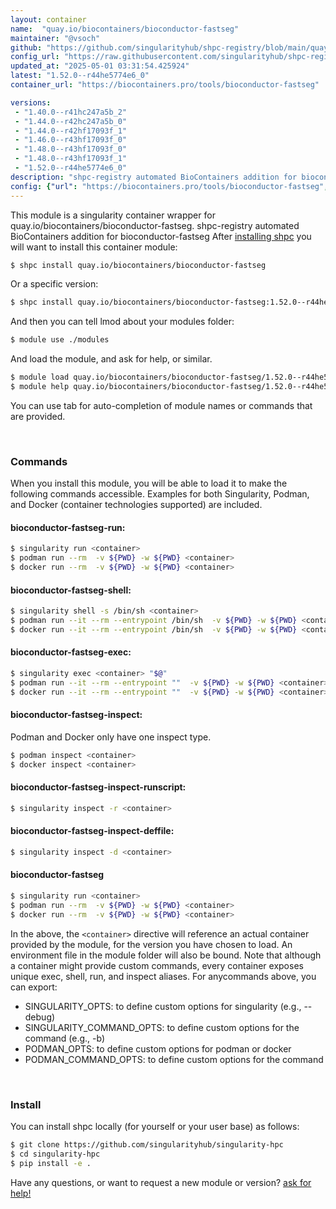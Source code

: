 ```yaml
---
layout: container
name:  "quay.io/biocontainers/bioconductor-fastseg"
maintainer: "@vsoch"
github: "https://github.com/singularityhub/shpc-registry/blob/main/quay.io/biocontainers/bioconductor-fastseg/container.yaml"
config_url: "https://raw.githubusercontent.com/singularityhub/shpc-registry/main/quay.io/biocontainers/bioconductor-fastseg/container.yaml"
updated_at: "2025-05-01 03:31:54.425924"
latest: "1.52.0--r44he5774e6_0"
container_url: "https://biocontainers.pro/tools/bioconductor-fastseg"

versions:
 - "1.40.0--r41hc247a5b_2"
 - "1.44.0--r42hc247a5b_0"
 - "1.44.0--r42hf17093f_1"
 - "1.46.0--r43hf17093f_0"
 - "1.48.0--r43hf17093f_0"
 - "1.48.0--r43hf17093f_1"
 - "1.52.0--r44he5774e6_0"
description: "shpc-registry automated BioContainers addition for bioconductor-fastseg"
config: {"url": "https://biocontainers.pro/tools/bioconductor-fastseg", "maintainer": "@vsoch", "description": "shpc-registry automated BioContainers addition for bioconductor-fastseg", "latest": {"1.52.0--r44he5774e6_0": "sha256:76236b90ee7a6248fc37d5aba69122d6ae5aa2150af8c808bb24630eb64cfbf2"}, "tags": {"1.40.0--r41hc247a5b_2": "sha256:9c87eef8aa54836cccd6086645028ea6feb4ff2fe216133ae068472e95e65381", "1.44.0--r42hc247a5b_0": "sha256:6bb7aabd3e04fac6c642ab382a3ab7fd4d2b0c409e6a9c1ed7c9dc55d3560ff4", "1.44.0--r42hf17093f_1": "sha256:c6ea0ba447507071fbb02432a458f3f981b8a7fc82effea0059813454c9a29da", "1.46.0--r43hf17093f_0": "sha256:32d38f350987ddeea12e2af12223d78044b872d323157ed2c8c7c09a70905034", "1.48.0--r43hf17093f_0": "sha256:1bdc85cd90ff123d7b70e86dce353ba66d81ba2991804b0b85670cbc55486720", "1.48.0--r43hf17093f_1": "sha256:e8bf3f4ba90f94960ff543d826fd11bca509bc080d3e344292c1c49939825972", "1.52.0--r44he5774e6_0": "sha256:76236b90ee7a6248fc37d5aba69122d6ae5aa2150af8c808bb24630eb64cfbf2"}, "docker": "quay.io/biocontainers/bioconductor-fastseg"}
---
```


This module is a singularity container wrapper for quay.io/biocontainers/bioconductor-fastseg.
shpc-registry automated BioContainers addition for bioconductor-fastseg
After [installing shpc](#install) you will want to install this container module:


```bash
$ shpc install quay.io/biocontainers/bioconductor-fastseg
```

Or a specific version:

```bash
$ shpc install quay.io/biocontainers/bioconductor-fastseg:1.52.0--r44he5774e6_0
```

And then you can tell lmod about your modules folder:

```bash
$ module use ./modules
```

And load the module, and ask for help, or similar.

```bash
$ module load quay.io/biocontainers/bioconductor-fastseg/1.52.0--r44he5774e6_0
$ module help quay.io/biocontainers/bioconductor-fastseg/1.52.0--r44he5774e6_0
```

You can use tab for auto-completion of module names or commands that are provided.

<br>

### Commands

When you install this module, you will be able to load it to make the following commands accessible.
Examples for both Singularity, Podman, and Docker (container technologies supported) are included.

#### bioconductor-fastseg-run:

```bash
$ singularity run <container>
$ podman run --rm  -v ${PWD} -w ${PWD} <container>
$ docker run --rm  -v ${PWD} -w ${PWD} <container>
```

#### bioconductor-fastseg-shell:

```bash
$ singularity shell -s /bin/sh <container>
$ podman run --it --rm --entrypoint /bin/sh  -v ${PWD} -w ${PWD} <container>
$ docker run --it --rm --entrypoint /bin/sh  -v ${PWD} -w ${PWD} <container>
```

#### bioconductor-fastseg-exec:

```bash
$ singularity exec <container> "$@"
$ podman run --it --rm --entrypoint ""  -v ${PWD} -w ${PWD} <container> "$@"
$ docker run --it --rm --entrypoint ""  -v ${PWD} -w ${PWD} <container> "$@"
```

#### bioconductor-fastseg-inspect:

Podman and Docker only have one inspect type.

```bash
$ podman inspect <container>
$ docker inspect <container>
```

#### bioconductor-fastseg-inspect-runscript:

```bash
$ singularity inspect -r <container>
```

#### bioconductor-fastseg-inspect-deffile:

```bash
$ singularity inspect -d <container>
```



#### bioconductor-fastseg

```bash
$ singularity run <container>
$ podman run --rm  -v ${PWD} -w ${PWD} <container>
$ docker run --rm  -v ${PWD} -w ${PWD} <container>
```


In the above, the `<container>` directive will reference an actual container provided
by the module, for the version you have chosen to load. An environment file in the
module folder will also be bound. Note that although a container
might provide custom commands, every container exposes unique exec, shell, run, and
inspect aliases. For anycommands above, you can export:

 - SINGULARITY_OPTS: to define custom options for singularity (e.g., --debug)
 - SINGULARITY_COMMAND_OPTS: to define custom options for the command (e.g., -b)
 - PODMAN_OPTS: to define custom options for podman or docker
 - PODMAN_COMMAND_OPTS: to define custom options for the command

<br>

### Install

You can install shpc locally (for yourself or your user base) as follows:

```bash
$ git clone https://github.com/singularityhub/singularity-hpc
$ cd singularity-hpc
$ pip install -e .
```

Have any questions, or want to request a new module or version? [ask for help!](https://github.com/singularityhub/singularity-hpc/issues)
